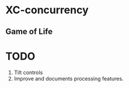 # XC-concurrency

## Game of Life
# TODO
1) Tilt controls
2) Improve and documents processing features.
